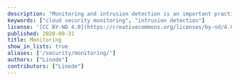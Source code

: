 ```yaml
---
description: "Monitoring and intrusion detection is an important practice for cloud security. The guides in this section will show you how to implement popular software solutions for cloud security monitoring."
keywords: ["cloud security monitoring", "intrusion detection"]
license: '[CC BY-ND 4.0](https://creativecommons.org/licenses/by-nd/4.0)'
published: 2020-08-31
title: Monitoring
show_in_lists: true
aliases: ['/security/monitoring/']
authors: ["Linode"]
contributors: ["Linode"]
---
```



